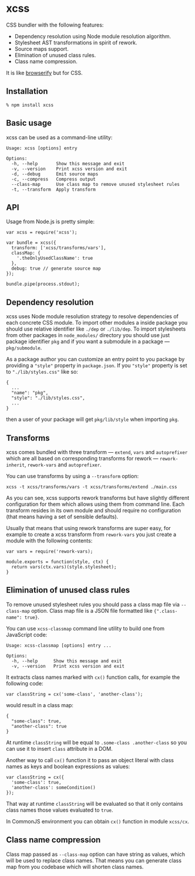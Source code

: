 # xcss

CSS bundler with the following features:

  * Dependency resolution using Node module resolution algorithm.
  * Stylesheet AST transformations in spirit of rework.
  * Source maps support.
  * Elimination of unused class rules.
  * Class name compression.

It is like [browserify][1] but for CSS.

[1]: http://browserify.org

## Installation

    % npm install xcss

## Basic usage

xcss can be used as a command-line utility:

    Usage: xcss [options] entry

    Options:
      -h, --help       Show this message and exit
      -v, --version    Print xcss version and exit
      -d, --debug      Emit source maps
      -c, --compress   Compress output
      --class-map      Use class map to remove unused stylesheet rules
      -t, --transform  Apply transform

## API

Usage from Node.js is pretty simple:

    var xcss = require('xcss');

    var bundle = xcss({
      transform: ['xcss/transforms/vars'],
      classMap: {
        '.theOnlyUsedClassName': true
      },
      debug: true // generate source map
    });

    bundle.pipe(process.stdout);

## Dependency resolution

xcss uses Node module resolution strategy to resolve dependencies of each
concrete CSS module. To import other modules a inside package you should use
relative identifier like `./dep` or `./lib/dep`. To import stylesheets from
other packages in `node_modules/` directory you should use just package
identifier `pkg` and if you want a submodule in a package — `pkg/submodule`.

As a package author you can customize an entry point to you package by providing
a `"style"` property in `package.json`. If you `"style"` property is set to
`"./lib/styles.css"` like so:

    {
      ...
      "name": "pkg",
      "style": "./lib/styles.css",
      ...
    }

then a user of your package will get `pkg/lib/style` when importing `pkg`.

## Transforms

xcss comes bundled with three transform — `extend`, `vars` and `autoprefixer`
which are all based on corresponding transforms for rework — `rework-inherit`,
`rework-vars` and `autoprefixer`.

You can use transforms by using a `--transform` option:

    xcss -t xcss/transforms/vars -t xcss/transforms/extend ./main.css

As you can see, xcss supports rework transforms but have slightly different
configuration for them which allows using them from command line. Each transform
resides in its own module and should require no configuration (that means having
a set of sensible defaults).

Usually that means that using rework transforms are super easy, for example to
create a xcss transform from `rework-vars` you just create a module with the
following contents:

    var vars = require('rework-vars);

    module.exports = function(style, ctx) {
      return vars(ctx.vars)(style.stylesheet);
    }

## Elimination of unused class rules

To remove unused stylesheet rules you should pass a class map file via
`--class-map` option. Class map file is a JSON file formatted like
`{".class-name": true}`.

You can use `xcss-classmap` command line utility to build one from JavaScript
code:

    Usage: xcss-classmap [options] entry ...

    Options:
      -h, --help      Show this message and exit
      -v, --version   Print xcss version and exit

It extracts class names marked with `cx()` function calls, for example the
following code:

    var classString = cx('some-class', 'another-class');

would result in a class map:

    {
      "some-class": true,
      "another-class": true
    }

At runtime `classString` will be equal to `.some-class .another-class` so you
can use it to insert `class` attribute in a DOM.

Another way to call `cx()` function it to pass an object literal with class
names as keys and boolean expressions as values:

    var classString = cx({
      'some-class': true,
      'another-class': someCondition()
    });

That way at runtime `classString` will be evaluated so that it only contains
class names those values evaluated to `true`.

In CommonJS environment you can obtain `cx()` function in module `xcss/cx`.

## Class name compression

Class map passed as `--class-map` option can have string as values, which will
be used to replace class names. That means you can generate class map from you
codebase which will shorten class names.
